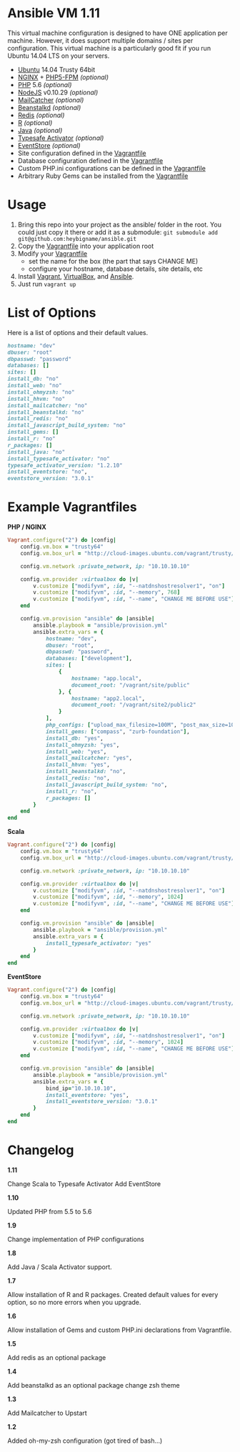 Ansible VM 1.11
===============

This virtual machine configuration is designed to have ONE application per machine. However, it does support multiple domains / sites per configuration. This virtual machine is a particularly good fit if you run Ubuntu 14.04 LTS on your servers.

- [Ubuntu](http://www.ubuntu.com/) 14.04 Trusty 64bit
- [NGINX](http://nginx.org/) + [PHP5-FPM](http://php-fpm.org/) _(optional)_
- [PHP](http://php.net/) 5.6 _(optional)_
- [NodeJS](http://nodejs.org/) v0.10.29 _(optional)_
- [MailCatcher](http://mailcatcher.me/) _(optional)_
- [Beanstalkd](http://kr.github.io/beanstalkd/) _(optional)_
- [Redis](http://redis.io) _(optional)_
- [R](http://r-project.org) _(optional)_
- [Java](http://java.com) _(optional)_
- [Typesafe Activator](http://scala-lang.org) _(optional)_
- [EventStore](http://geteventstore.com) _(optional)_
- Site configuration defined in the [Vagrantfile](https://github.com/heybigname/ansible/blob/master/Vagrantfile)
- Database configuration defined in the [Vagrantfile](https://github.com/heybigname/ansible/blob/master/Vagrantfile)
- Custom PHP.ini configurations can be defined in the [Vagrantfile](https://github.com/heybigname/ansible/blob/master/Vagrantfile)
- Arbitrary Ruby Gems can be installed from the [Vagrantfile](https://github.com/heybigname/ansible/blob/master/Vagrantfile)

# Usage

1. Bring this repo into your project as the ansible/ folder in the root. You could just copy it there or add it as a submodule: `git submodule add git@github.com:heybigname/ansible.git`
2. Copy the [Vagrantfile](https://github.com/heybigname/ansible/blob/master/Vagrantfile) into your application root
3. Modify your [Vagrantfile](https://github.com/heybigname/ansible/blob/master/Vagrantfile)
    - set the name for the box (the part that says CHANGE ME)
    - configure your hostname, database details, site details, etc
4. Install [Vagrant](http://vagrantup.com), [VirtualBox](https://www.virtualbox.org/), and [Ansible](http://www.ansible.com/home).
5. Just run `vagrant up`

# List of Options

Here is a list of options and their default values.

```ruby
hostname: "dev"
dbuser: "root"
dbpasswd: "password"
databases: []
sites: []
install_db: "no"
install_web: "no"
install_ohmyzsh: "no"
install_hhvm: "no"
install_mailcatcher: "no"
install_beanstalkd: "no"
install_redis: "no"
install_javascript_build_system: "no"
install_gems: []
install_r: "no"
r_packages: []
install_java: "no"
install_typesafe_activator: "no"
typesafe_activator_version: "1.2.10"
install_eventstore: "no",
eventstore_version: "3.0.1"
```

# Example Vagrantfiles

**PHP / NGINX**

```ruby
Vagrant.configure("2") do |config|
    config.vm.box = "trusty64"
    config.vm.box_url = "http://cloud-images.ubuntu.com/vagrant/trusty/current/trusty-server-cloudimg-amd64-vagrant-disk1.box"

    config.vm.network :private_network, ip: "10.10.10.10"

    config.vm.provider :virtualbox do |v|
        v.customize ["modifyvm", :id, "--natdnshostresolver1", "on"]
        v.customize ["modifyvm", :id, "--memory", 768]
        v.customize ["modifyvm", :id, "--name", "CHANGE ME BEFORE USE"]
    end

    config.vm.provision "ansible" do |ansible|
        ansible.playbook = "ansible/provision.yml"
        ansible.extra_vars = {
            hostname: "dev",
            dbuser: "root",
            dbpasswd: "password",
            databases: ["development"],
            sites: [
                {
                    hostname: "app.local",
                    document_root: "/vagrant/site/public"
                }, {
                    hostname: "app2.local",
                    document_root: "/vagrant/site2/public2"
                }
            ],
            php_configs: ["upload_max_filesize=100M", "post_max_size=100M"],
            install_gems: ["compass", "zurb-foundation"],
            install_db: "yes",
            install_ohmyzsh: "yes",
            install_web: "yes",
            install_mailcatcher: "yes",
            install_hhvm: "yes",
            install_beanstalkd: "no",
            install_redis: "no",
            install_javascript_build_system: "no",
            install_r: "no",
            r_packages: []
        }
    end
end
```

**Scala**

```ruby
Vagrant.configure("2") do |config|
    config.vm.box = "trusty64"
    config.vm.box_url = "http://cloud-images.ubuntu.com/vagrant/trusty/current/trusty-server-cloudimg-amd64-vagrant-disk1.box"

    config.vm.network :private_network, ip: "10.10.10.10"

    config.vm.provider :virtualbox do |v|
        v.customize ["modifyvm", :id, "--natdnshostresolver1", "on"]
        v.customize ["modifyvm", :id, "--memory", 1024]
        v.customize ["modifyvm", :id, "--name", "CHANGE ME BEFORE USE"]
    end

    config.vm.provision "ansible" do |ansible|
        ansible.playbook = "ansible/provision.yml"
        ansible.extra_vars = {
            install_typesafe_activator: "yes"
        }
    end
end
```

**EventStore**

```ruby
Vagrant.configure("2") do |config|
    config.vm.box = "trusty64"
    config.vm.box_url = "http://cloud-images.ubuntu.com/vagrant/trusty/current/trusty-server-cloudimg-amd64-vagrant-disk1.box"

    config.vm.network :private_network, ip: "10.10.10.10"

    config.vm.provider :virtualbox do |v|
        v.customize ["modifyvm", :id, "--natdnshostresolver1", "on"]
        v.customize ["modifyvm", :id, "--memory", 1024]
        v.customize ["modifyvm", :id, "--name", "CHANGE ME BEFORE USE"]
    end

    config.vm.provision "ansible" do |ansible|
        ansible.playbook = "ansible/provision.yml"
        ansible.extra_vars = {
            bind_ip="10.10.10.10",
            install_eventstore: "yes",
            install_eventstore_version: "3.0.1"
        }
    end
end
```

Changelog
=========

**1.11**

Change Scala to Typesafe Activator
Add EventStore 

**1.10**

Updated PHP from 5.5 to 5.6

**1.9**

Change implementation of PHP configurations

**1.8**

Add Java / Scala Activator support.

**1.7**

Allow installation of R and R packages. Created default values for every option, so no more errors when you upgrade.

**1.6**

Allow installation of Gems and custom PHP.ini declarations from Vagrantfile.

**1.5**

Add redis as an optional package

**1.4**

Add beanstalkd as an optional package
change zsh theme

**1.3**

Add Mailcatcher to Upstart

**1.2**

Added oh-my-zsh configuration (got tired of bash...)
